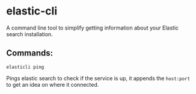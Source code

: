 # elastic-cli
A command line tool to simplify getting information about your Elastic search installation.

## Commands:

`elasticli ping`

Pings elastic search to check if the service is up, it appends the `host:port` to get an idea
on where it connected.
